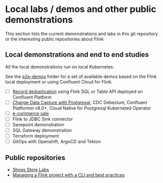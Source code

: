 # Local labs / demos and other public demonstrations

This section lists the current demonstrations and labs in this git repository or the interesting public repositories about Flink

## Local demonstrations and end to end studies

All the local demonstrations run on local Kubernetes.

See the [e2e-demos](https://github.com/jbcodeforce/flink-studies/tree/master/e2e-demos) folder for a set of available demos based on the Flink local deployment or using Confluent Cloud for Flink.

* [ ] [Record deduplication](https://github.com/jbcodeforce/flink-studies/tree/master/e2e-demos/dedup-demo) using Flink SQL or Table API deployed on Confluent Platform
* [ ] [Change Data Capture with Postgresql](https://github.com/jbcodeforce/flink-studies/tree/master/e2e-demos/cdc-demo), CDC Debezium, Confluent Platformm v8.0+, Cloud Native for Postgresql Kuberneted Operator
* [ ] [e-commerce sale](https://github.com/jbcodeforce/flink-studies/tree/master/e2e-demos/e-com-sale)
* [ ] Flink to JDBC Sink connector
* [ ] Savepoint demonstration
* [ ] SQL Gateway demonstration
* [ ] Terraform deployment
* [ ] GitOps with Openshift, ArgoCD and Tekton

## Public repositories

* [Shoes Store Labs](https://github.com/jbcodeforce/shoe-store)
* [Managing a Flink project with a CLI and best practices](https://github.com/jbcodeforce/shift_left_utils)